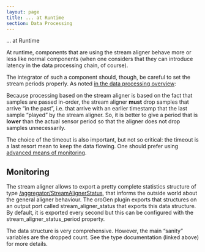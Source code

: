 ```yaml
---
layout: page
title: ... at Runtime
section: Data Processing
---
```

<div class="content2">
<div class="content2-pagetitle">  ... at Runtime</div>
<div class="content2-container line-box">
<div class="content2-container-1col">


<p>At runtime, components that are using the stream aligner behave more or less
like normal components (when one considers that they can introduce latency in
the data processing chain, of course).</p>

<p>The integrator of such a component should, though, be careful to set the stream
periods properly. As noted <a href="stream_aligner.html">in the data processing
overview</a>:</p>

<p class="warning">Because processing based on the stream aligner is based on the fact that samples
are passed in-order, the stream aligner <strong>must</strong> drop samples that arrive &ldquo;in
the past&rdquo;, i.e. that arrive with an earlier timestamp that the last sample
&ldquo;played&rdquo; by the stream aligner. So, it is better to give a period that is
<strong>lower</strong> than the actual sensor period so that the aligner does not drop
samples unnecessarily.</p>

<p>The choice of the timeout is also important, but not so critical: the timeout is
a last resort mean to keep the data flowing. One should prefer using <a href="../system">advanced
means of monitoring</a>.</p>

<h2 id="monitoring">Monitoring</h2>
<p>The stream aligner allows to export a pretty complete statistics structure of
type <a href="/types//aggregator/StreamAlignerStatus.html">/aggregator/StreamAlignerStatus</a>, that informs the outside world about the
general aligner behaviour. The oroGen plugin exports that structures on an
output port called stream_aligner_status that exports this data structure. By
default, it is exported every second but this can be configured with the
stream_aligner_status_period property.</p>

<p>The data structure is very comprehensive. However, the main &ldquo;sanity&rdquo; variables
are the dropped count. See the type documentation (linked above) for more
details.</p>



</div>
</div>
</div>
